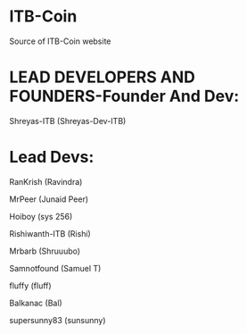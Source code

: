 # ITB-Coin
Source of ITB-Coin website
# LEAD DEVELOPERS AND FOUNDERS-Founder And Dev:

Shreyas-ITB (Shreyas-Dev-ITB)

# Lead Devs:
RanKrish (Ravindra)

MrPeer (Junaid Peer)

Hoiboy (sys 256)

Rishiwanth-ITB (Rishi)

Mrbarb (Shruuubo)

Samnotfound (Samuel T)

fluffy (fluff)

Balkanac (Bal)

supersunny83 (sunsunny)

